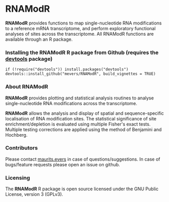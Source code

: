 # RNAModR

**RNAModR** provides functions to map single-nucleotide RNA modifications to a 
reference mRNA transcriptome, and perform exploratory functional analyses of
sites across the transcriptome. All RNAModR functions are available through
an R package.

### Installing the **RNAModR** R package from Github (requires the [devtools](https://github.com/hadley/devtools) package)
```{r}
if (!require("devtools")) install.packages("devtools")
devtools::install_github("mevers/RNAModR", build_vignettes = TRUE)
```
### About RNAModR

**RNAModR** provides plotting and statistical analysis routines to analyse
single-nucleotide RNA modifications across the transcriptome.

**RNAModR** allows the analysis and display of spatial and sequence-specific 
localisation of RNA modification sites. The statistical significance of
site enrichment/depletion is evaluated using multiple Fisher's exact tests.
Multiple testing corrections are applied using the method of Benjamini and
Hochberg.   

### Contributors

Please contact [maurits.evers](mailto:maurits.evers@anu.edu.au "Email Maurits Evers") in case of questions/suggestions.
In case of bugs/feature requests please open an issue on github.

### Licensing

The **RNAModR** R package is open source licensed under the 
GNU Public License, version 3 (GPLv3).
